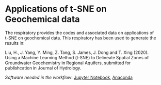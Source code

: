 # Applications of t-SNE on Geochemical data

The respiratory provides the codes and associated data on applications of t-SNE on geochemical data. This respiratory has been used to generate the results in: 

Liu, H., J. Yang, Y. Ming, Z. Tang, S. James, J. Dong and T. Xing (2020). Using a Machine Learning Method (t-SNE) to Delineate Spatial Zones of Groundwater Geochemistry in Regional Aquifers, submitted for publishcation in Journal of Hydrology. 

*Software needed in the workflow*: [Jupyter Notebook](https://jupyter.org), [Anaconda](https://www.anaconda.com)
